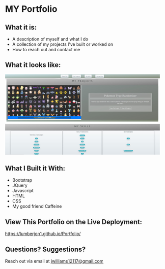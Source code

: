 # MY Portfolio

## What it is:
* A description of myself and what I do
* A collection of my projects I've built or worked on
* How to reach out and contact me

## What it looks like:
![Screenshot](./assets/images/screenshot.JPG)

## What I Built it With:
* Bootstrap
* JQuery
* Javascript
* HTML
* CSS
* My good friend Caffeine

## View This Portfolio on the Live Deployment:
https://lumberjon1.github.io/Portfolio/

## Questions? Suggestions?
Reach out via email at jwilliams12117@gmail.com